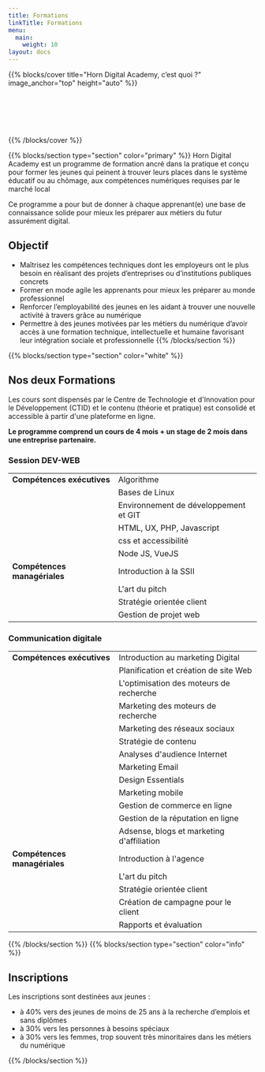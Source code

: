 ```yaml
---
title: Formations
linkTitle: Formations
menu:
  main:
    weight: 10
layout: docs
---
```


{{% blocks/cover title="Horn Digital Academy, c’est quoi ?" image_anchor="top" height="auto" %}}
<br><br><br><br><br><br>

{{% /blocks/cover %}}

{{% blocks/section type="section" color="primary" %}}
Horn Digital Academy est un programme de formation ancré dans la pratique et conçu pour former les jeunes qui peinent à trouver leurs places dans le système éducatif ou au chômage, aux compétences numériques requises par le marché local

Ce programme a pour but de donner à chaque apprenant(e) une base de connaissance solide pour mieux les préparer aux métiers du futur assurément digital.

## Objectif 

* Maîtrisez les compétences techniques dont les employeurs ont le plus besoin en réalisant des projets d’entreprises ou d’institutions publiques concrets 
* Former en mode agile les apprenants pour mieux les préparer au monde professionnel
* Renforcer l’employabilité des jeunes en les aidant à trouver une nouvelle activité à travers grâce au numérique
* Permettre à des jeunes motivées par les métiers du numérique d’avoir accès à une formation technique, intellectuelle et humaine favorisant leur intégration sociale et professionnelle
{{% /blocks/section %}}

{{% blocks/section type="section" color="white" %}}
## Nos deux Formations

Les cours sont dispensés par le Centre de Technologie et d'Innovation pour le Développement (CTID) et le contenu (théorie et pratique) est consolidé et accessible à partir d'une plateforme en ligne.

**Le programme comprend un cours de 4 mois + un stage de 2 mois dans une entreprise partenaire.**

### Session DEV-WEB

<table>
  <tr>
   <td><strong>Compétences exécutives</strong>
   </td>
   <td>Algorithme</td>
  </tr>
  <tr>
   <td></td>
   <td>Bases de Linux</td>
  </tr>
  <tr>
   <td></td>
   <td>Environnement de développement et GIT</td>
  </tr>
  <tr>
   <td></td>
   <td>HTML, UX, PHP, Javascript</td>
  </tr>
  <tr>
   <td></td>
   <td>css et accessibilité</td>
  </tr>
  <tr>
   <td></td>
   <td>Node JS, VueJS</td>
  </tr>
  <tr>
   <td><strong>Compétences managériales</strong>
   </td>
   <td>Introduction à la SSII</td>
  </tr>
  <tr>
   <td></td>
   <td>L'art du pitch</td>
  </tr>
  <tr>
   <td></td>
   <td>Stratégie orientée client</td>
  </tr>
  <tr>
   <td></td>
   <td>Gestion de projet web</td>
  </tr>
</table>

### Communication digitale

<table>
  <tr>
   <td><strong>Compétences exécutives</strong>
   </td>
   <td>Introduction au marketing Digital</td>
  </tr>
  <tr>
   <td></td>
   <td>Planification et création de site Web</td>
  </tr>
  <tr>
   <td></td>
   <td>L'optimisation des moteurs de recherche</td>
  </tr>
  <tr>
   <td></td>
   <td>Marketing des moteurs de recherche</td>
  </tr>
  <tr>
   <td></td>
   <td>Marketing des réseaux sociaux</td>
  </tr>
  <tr>
   <td></td>
   <td>Stratégie de contenu</td>
  </tr>
  <tr>
   <td></td>
   <td>Analyses d'audience Internet</td>
  </tr>
  <tr>
   <td></td>
   <td>Marketing Email</td>
  </tr>
  <tr>
   <td></td>
   <td>Design Essentials</td>
  </tr>
  <tr>
   <td></td>
   <td>Marketing mobile</td>
  </tr>
  <tr>
   <td></td>
   <td>Gestion de commerce en ligne</td>
  </tr>
  <tr>
   <td></td>
   <td>Gestion de la réputation en ligne</td>
  </tr>
  <tr>
   <td></td>
   <td>Adsense, blogs et marketing d'affiliation</td>
  </tr>
  <tr>
   <td><strong>Compétences managériales</strong>
   </td>
   <td>Introduction à l'agence</td>
  </tr>
  <tr>
   <td></td>
   <td>L'art du pitch</td>
  </tr>
  <tr>
   <td></td>
   <td>Stratégie orientée client</td>
  </tr>
  <tr>
   <td></td>
   <td>Création de campagne pour le client</td>
  </tr>
  <tr>
   <td></td>
   <td>Rapports et évaluation</td>
  </tr>
</table>

{{% /blocks/section %}}
{{% blocks/section type="section" color="info" %}}
## Inscriptions

Les inscriptions sont destinées aux jeunes :
* à 40% vers des jeunes de moins de 25 ans à la recherche d’emplois et sans diplômes
* à 30% vers les personnes à besoins spéciaux
* à 30% vers les femmes, trop souvent très minoritaires dans les métiers du numérique

{{% /blocks/section %}}





